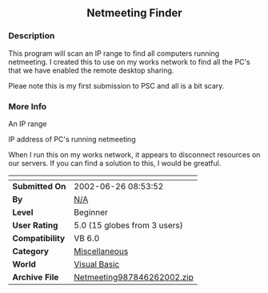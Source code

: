 ﻿<div align="center">

## Netmeeting Finder


</div>

### Description

This program will scan an IP range to find all computers running netmeeting. I created this to use on my works network to find all the PC's that we have enabled the remote desktop sharing.

Pleae note this is my first submission to PSC and all is a bit scary.
 
### More Info
 
An IP range

IP address of PC's running netmeeting

When I run this on my works network, it appears to disconnect resources on our servers. If you can find a solution to this, I would be greatful.


<span>             |<span>
---                |---
**Submitted On**   |2002-06-26 08:53:52
**By**             |[N/A](https://github.com/Planet-Source-Code/PSCIndex/blob/master/ByAuthor/empty.md)
**Level**          |Beginner
**User Rating**    |5.0 (15 globes from 3 users)
**Compatibility**  |VB 6\.0
**Category**       |[Miscellaneous](https://github.com/Planet-Source-Code/PSCIndex/blob/master/ByCategory/miscellaneous__1-1.md)
**World**          |[Visual Basic](https://github.com/Planet-Source-Code/PSCIndex/blob/master/ByWorld/visual-basic.md)
**Archive File**   |[Netmeeting987846262002\.zip](https://github.com/Planet-Source-Code/netmeeting-finder__1-36276/archive/master.zip)








